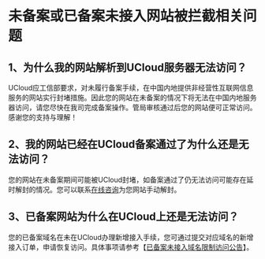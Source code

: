 

# 未备案或已备案未接入网站被拦截相关问题

## 1、为什么我的网站解析到UCloud服务器无法访问？

UCloud应工信部要求，对未履行备案手续，在中国内地提供非经营性互联网信息服务的网站实行封堵措施。因此您的网站在未备案的情况下将无法在中国内地服务器访问，请您尽快在我司完成备案操作。管局审核通过后您的网站便可正常访问。感谢您的支持与理解！  

## 2、我的网站已经在UCloud备案通过了为什么还是无法访问？

您的网站在未备案期间可能被UCloud封堵，如备案通过了仍无法访问可能存在延时解封的情况。您可以联系[在线咨询](https://spt.ucloud.cn/30002)为您网站手动解封。

## 3、已备案网站为什么在UCloud上还是无法访问？

您的已备案域名在未在UCloud办理新增接入手续，您可通过提交对应域名的新增接入订单，申请恢复访问。具体事项请参考【[已备案未接入域名限制访问公告](https://docs.ucloud.cn/beian1/notice/notice21)】。



